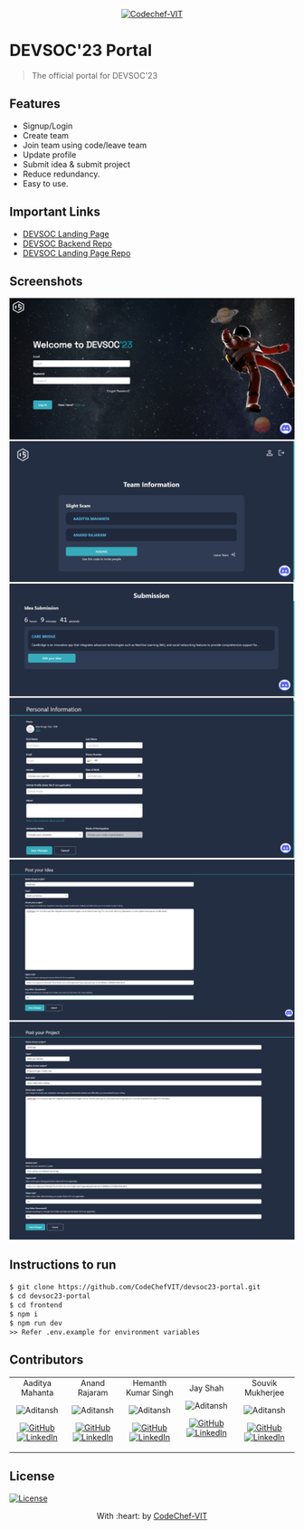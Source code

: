 <p align="center"><a href="https://www.codechefvit.com" target="_blank"><img src="https://s3.amazonaws.com/codechef_shared/sites/all/themes/abessive/logo-3.png" title="CodeChef-VIT" alt="Codechef-VIT"></a>
</p>

# DEVSOC'23 Portal

> <Subtitle>
> The official portal for DEVSOC'23
<!-- 
---
[![DOCS](https://img.shields.io/badge/Documentation-see%20docs-green?style=flat-square&logo=appveyor)](INSERT_LINK_FOR_DOCS_HERE) 
  [![UI ](https://img.shields.io/badge/User%20Interface-Link%20to%20UI-orange?style=flat-square&logo=appveyor)](INSERT_UI_LINK_HERE) -->

## Features
- Signup/Login
- Create team
- Join team using code/leave team
- Update profile
- Submit idea & submit project
- Reduce redundancy.
- Easy to use.
	
## Important Links
- [DEVSOC Landing Page](https://devsoc.codechefvit.com/)
- [DEVSOC Backend Repo](https://github.com/CodeChefVIT/devsoc23-backend)
- [DEVSOC Landing Page Repo](https://github.com/CodeChefVIT/DEVSOC-23-Landing)

## Screenshots
<p align="center">
<img src="https://github.com/CodeChefVIT/devsoc23-portal/blob/test/Screenshots/Screenshot%201.png" alt="Project Screenshots" >
<img src="https://github.com/CodeChefVIT/devsoc23-portal/blob/test/Screenshots/Screenshot%202.png" alt="Project Screenshots" >
<img src="https://github.com/CodeChefVIT/devsoc23-portal/blob/test/Screenshots/Screenshot%203.png" alt="Project Screenshots" >
<img src="https://github.com/CodeChefVIT/devsoc23-portal/blob/test/Screenshots/Screenshot%204.png" alt="Project Screenshots" >
<img src="https://github.com/CodeChefVIT/devsoc23-portal/blob/test/Screenshots/Screenshot%205.png" alt="Project Screenshots" >
<img src="https://github.com/CodeChefVIT/devsoc23-portal/blob/test/Screenshots/Screenshot%206.png" alt="Project Screenshots" >
</p>

## Instructions to run
```
$ git clone https://github.com/CodeChefVIT/devsoc23-portal.git
$ cd devsoc23-portal
$ cd frontend
$ npm i
$ npm run dev
>> Refer .env.example for environment variables
```

## Contributors
<table>
<tr align="center">
<td>Aaditya Mahanta 
	<p align="center">
		<img src = "https://avatars.githubusercontent.com/aditansh" width="150" height="150" alt="Aditansh">
	</p>
	<p align="center">
		<a href = "https://github.com/aditansh"><img src = "http://www.iconninja.com/files/241/825/211/round-collaboration-social-github-code-circle-network-icon.svg" width="36" height = "36" alt="GitHub"/></a>
		<a href = "https://www.linkedin.com/in/aadityamahanta/">
			<img src = "http://www.iconninja.com/files/863/607/751/network-linkedin-social-connection-circular-circle-media-icon.svg" width="36" height="36" alt="LinkedIn"/>
		</a>
	</p>
</td>
<td> Anand Rajaram
	<p align="center">
		<img src = "https://avatars.githubusercontent.com/anandrajaram21" width="150" height="150" alt="Aditansh">
	</p>
	<p align="center">
		<a href = "https://github.com/anandrajaram21"><img src = "http://www.iconninja.com/files/241/825/211/round-collaboration-social-github-code-circle-network-icon.svg" width="36" height = "36" alt="GitHub"/></a>
		<a href = "https://www.linkedin.com/in/anandrajaram21/">
			<img src = "http://www.iconninja.com/files/863/607/751/network-linkedin-social-connection-circular-circle-media-icon.svg" width="36" height="36" alt="LinkedIn"/>
		</a>
	</p>
</td>
<td>Hemanth Kumar Singh
	<p align="center">
		<img src = "https://avatars.githubusercontent.com/hemanth11011" width="150" height="150" alt="Aditansh">
	</p>
	<p align="center">
		<a href = "https://github.com/hemanth11011"><img src = "http://www.iconninja.com/files/241/825/211/round-collaboration-social-github-code-circle-network-icon.svg" width="36" height = "36" alt="GitHub"/></a>
		<a href = "https://www.linkedin.com/in/hemanthkumarsinghhemanthkumarsingh/">
			<img src = "http://www.iconninja.com/files/863/607/751/network-linkedin-social-connection-circular-circle-media-icon.svg" width="36" height="36" alt="LinkedIn"/>
		</a>
	</p>
</td>	
<td>Jay Shah
	<p align="center">
		<img src = "https://avatars.githubusercontent.com/jaynikunjshah" width="150" height="150" alt="Aditansh">
	</p>
	<p align="center">
		<a href = "https://github.com/jaynikunjshah"><img src = "http://www.iconninja.com/files/241/825/211/round-collaboration-social-github-code-circle-network-icon.svg" width="36" height = "36" alt="GitHub"/></a>
		<a href = "https://www.linkedin.com/in/jayshah2002/">
			<img src = "http://www.iconninja.com/files/863/607/751/network-linkedin-social-connection-circular-circle-media-icon.svg" width="36" height="36" alt="LinkedIn"/>
		</a>
	</p>
</td>
<td>Souvik Mukherjee
	<p align="center">
		<img src = "https://avatars.githubusercontent.com/souvik150" width="150" height="150" alt="Aditansh">
	</p>
	<p align="center">
		<a href = "https://github.com/souvik150"><img src = "http://www.iconninja.com/files/241/825/211/round-collaboration-social-github-code-circle-network-icon.svg" width="36" height = "36" alt="GitHub"/></a>
		<a href = "https://www.linkedin.com/in/souvik-mukherjee-355943123/">
			<img src = "http://www.iconninja.com/files/863/607/751/network-linkedin-social-connection-circular-circle-media-icon.svg" width="36" height="36" alt="LinkedIn"/>
		</a>
	</p>
</td>
</tr>
</table>

## License
[![License](http://img.shields.io/:license-mit-blue.svg?style=flat-square)](http://badges.mit-license.org)

<p align="center">
	With :heart: by <a href="https://www.codechefvit.com" target="_blank">CodeChef-VIT</a>
</p>
